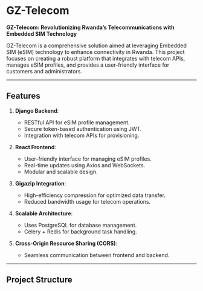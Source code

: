 # GZ-Telecom

**GZ-Telecom: Revolutionizing Rwanda’s Telecommunications with Embedded SIM Technology**

GZ-Telecom is a comprehensive solution aimed at leveraging Embedded SIM (eSIM) technology to enhance connectivity in Rwanda. This project focuses on creating a robust platform that integrates with telecom APIs, manages eSIM profiles, and provides a user-friendly interface for customers and administrators.

---

## **Features**
1. **Django Backend**:
   - RESTful API for eSIM profile management.
   - Secure token-based authentication using JWT.
   - Integration with telecom APIs for provisioning.

2. **React Frontend**:
   - User-friendly interface for managing eSIM profiles.
   - Real-time updates using Axios and WebSockets.
   - Modular and scalable design.

3. **Gigazip Integration**:
   - High-efficiency compression for optimized data transfer.
   - Reduced bandwidth usage for telecom operations.

4. **Scalable Architecture**:
   - Uses PostgreSQL for database management.
   - Celery + Redis for background task handling.

5. **Cross-Origin Resource Sharing (CORS)**:
   - Seamless communication between frontend and backend.

---

## **Project Structure**

